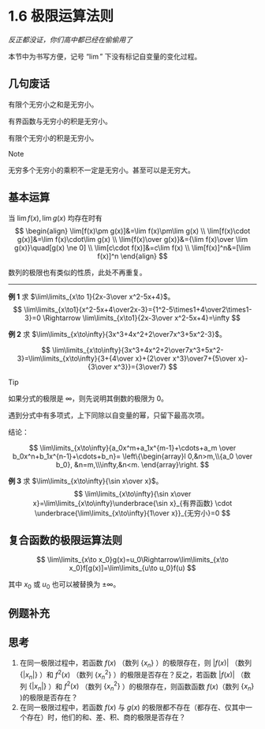 # 1.6 极限运算法则

*反正都没证，你们高中都已经在偷偷用了*

本节中为书写方便，记号 “$\lim$” 下没有标记自变量的变化过程。

## 几句废话

有限个无穷小之和是无穷小。

有界函数与无穷小的积是无穷小。

有限个无穷小的积是无穷小。

> [!note]
>
> 无穷多个无穷小的乘积不一定是无穷小。甚至可以是无穷大。

## 基本运算

当 $\lim f(x),\lim g(x)$ 均存在时有
$$
\begin{align}
\lim[f(x)\pm g(x)]&=\lim f(x)\pm\lim g(x) \\
\lim[f(x)\cdot g(x)]&=\lim f(x)\cdot\lim g(x) \\
\lim{f(x)\over g(x)}&={\lim f(x)\over \lim g(x)}\quad[g(x) \ne 0] \\
\lim[c\cdot f(x)]&=c\lim f(x) \\
\lim[f(x)]^n&=[\lim f(x)]^n
\end{align}
$$

数列的极限也有类似的性质，此处不再重复。

---

**例 1** 求 $\lim\limits_{x\to 1}{2x-3\over x^2-5x+4}$。
$$
\lim\limits_{x\to1}{x^2-5x+4\over2x-3}={1^2-5\times1+4\over2\times1-3}=0 \Rightarrow \lim\limits_{x\to1}{2x-3\over x^2-5x+4}=\infty
$$

**例 2** 求 $\lim\limits_{x\to\infty}{3x^3+4x^2+2\over7x^3+5x^2-3}$。

$$
\lim\limits_{x\to\infty}{3x^3+4x^2+2\over7x^3+5x^2-3}=\lim\limits_{x\to\infty}{3+{4\over x}+{2\over x^3}\over7+{5\over x}-{3\over x^3}}={3\over7}
$$

> [!tip]
>
> 如果分式的极限是 $\infty$，则先说明其倒数的极限为 $0$。
>
> 遇到分式中有多项式，上下同除以自变量的幂，只留下最高次项。
>
> 结论：
>
> $$
> \lim\limits_{x\to\infty}{a_0x^m+a_1x^{m-1}+\cdots+a_m \over b_0x^n+b_1x^{n-1}+\cdots+b_n}=
> \left\{\begin{array}l
>   0,&n>m,\\{a_0 \over b_0}, &n=m,\\\infty,&n<m.
> \end{array}\right.
> $$

**例 3** 求 $\lim\limits_{x\to\infty}{\sin x\over x}$。
$$
\lim\limits_{x\to\infty}{\sin x\over x}=\lim\limits_{x\to\infty}\underbrace{\sin x}_{有界函数} \cdot \underbrace{\lim\limits_{x\to\infty}{1\over x}}_{无穷小}=0
$$

## 复合函数的极限运算法则

$$
\lim\limits_{x\to x_0}g(x)=u_0\Rightarrow\lim\limits_{x\to x_0}f[g(x)]=\lim\limits_{u\to u_0}f(u)
$$

其中 $x_0$ 或 $u_0$ 也可以被替换为 $\pm\infty$。

## 例题补充



## 思考

1. 在同一极限过程中，若函数 $f(x)$ （数列 $\{x_n\}$ ）的极限存在，则 $|f(x)|$ （数列 $\{|x_n|\}$ ）和 $f^2(x)$ （数列 $\{x_n^2\}$ ）的极限是否存在？反之，若函数 $|f(x)|$ （数列 $\{|x_n|\}$ ）和 $f^2(x)$ （数列 $\{x_n^2\}$ ）的极限存在，则函数函数 $f(x)$（数列 $\{x_n\}$ )的极限是否存在？
2. 在同一极限过程中，若函数 $f(x)$ 与 $g(x)$ 的极限都不存在（都存在、仅其中一个存在）时，他们的和、差、积、商的极限是否存在？